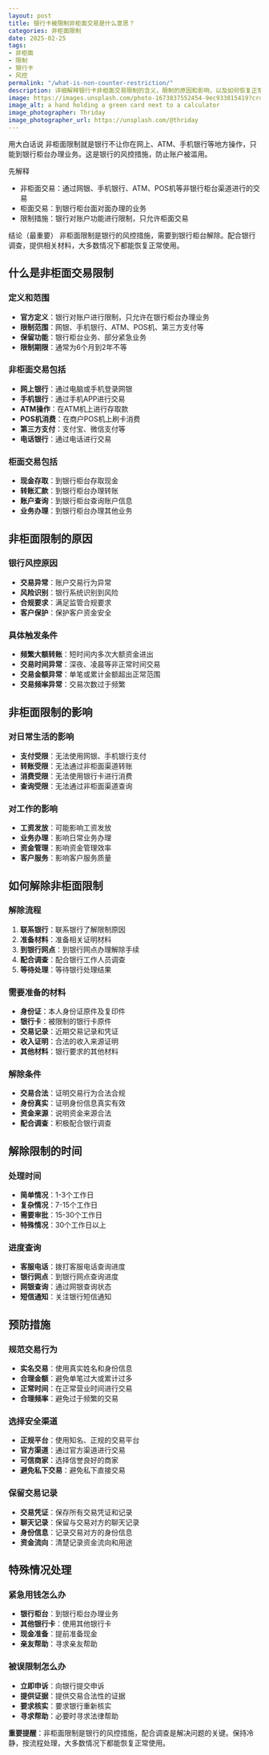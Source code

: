 ```yaml
---
layout: post
title: 银行卡被限制非柜面交易是什么意思？
categories: 非柜面限制
date: 2025-02-25
tags:
- 非柜面
- 限制
- 银行卡
- 风控
permalink: "/what-is-non-counter-restriction/"
description: 详细解释银行卡非柜面交易限制的含义，限制的原因和影响，以及如何恢复正常使用。
image: https://images.unsplash.com/photo-1673837552454-9ec933815419?crop=entropy&cs=tinysrgb&fit=max&fm=jpg&ixid=M3w4MDE0MTh8MHwxfHNlYXJjaHw2fHxiYW5rLWNhcmQtdHJhbnNhY3Rpb24tcmVzdHJpY3Rpb258ZW58MHwwfHx8MTc1NzMxOTQ5M3ww&ixlib=rb-4.1.0&q=80&w=1080
image_alt: a hand holding a green card next to a calculator
image_photographer: Thriday
image_photographer_url: https://unsplash.com/@thriday
---
```

用大白话说
非柜面限制就是银行不让你在网上、ATM、手机银行等地方操作，只能到银行柜台办理业务。这是银行的风控措施，防止账户被滥用。

先解释
- 非柜面交易：通过网银、手机银行、ATM、POS机等非银行柜台渠道进行的交易
- 柜面交易：到银行柜台面对面办理的业务
- 限制措施：银行对账户功能进行限制，只允许柜面交易

结论（最重要）
非柜面限制是银行的风控措施，需要到银行柜台解除。配合银行调查，提供相关材料，大多数情况下都能恢复正常使用。

## 什么是非柜面交易限制

### 定义和范围
- **官方定义**：银行对账户进行限制，只允许在银行柜台办理业务
- **限制范围**：网银、手机银行、ATM、POS机、第三方支付等
- **保留功能**：银行柜台业务、部分紧急业务
- **限制期限**：通常为6个月到2年不等

### 非柜面交易包括
- **网上银行**：通过电脑或手机登录网银
- **手机银行**：通过手机APP进行交易
- **ATM操作**：在ATM机上进行存取款
- **POS机消费**：在商户POS机上刷卡消费
- **第三方支付**：支付宝、微信支付等
- **电话银行**：通过电话进行交易

### 柜面交易包括
- **现金存取**：到银行柜台存取现金
- **转账汇款**：到银行柜台办理转账
- **账户查询**：到银行柜台查询账户信息
- **业务办理**：到银行柜台办理其他业务

## 非柜面限制的原因

### 银行风控原因
- **交易异常**：账户交易行为异常
- **风险识别**：银行系统识别到风险
- **合规要求**：满足监管合规要求
- **客户保护**：保护客户资金安全

### 具体触发条件
- **频繁大额转账**：短时间内多次大额资金进出
- **交易时间异常**：深夜、凌晨等非正常时间交易
- **交易金额异常**：单笔或累计金额超出正常范围
- **交易频率异常**：交易次数过于频繁

## 非柜面限制的影响

### 对日常生活的影响
- **支付受限**：无法使用网银、手机银行支付
- **转账受限**：无法通过非柜面渠道转账
- **消费受限**：无法使用银行卡进行消费
- **查询受限**：无法通过非柜面渠道查询

### 对工作的影响
- **工资发放**：可能影响工资发放
- **业务办理**：影响日常业务办理
- **资金管理**：影响资金管理效率
- **客户服务**：影响客户服务质量

## 如何解除非柜面限制

### 解除流程
1. **联系银行**：联系银行了解限制原因
2. **准备材料**：准备相关证明材料
3. **到银行网点**：到银行网点办理解除手续
4. **配合调查**：配合银行工作人员调查
5. **等待处理**：等待银行处理结果

### 需要准备的材料
- **身份证**：本人身份证原件及复印件
- **银行卡**：被限制的银行卡原件
- **交易记录**：近期交易记录和凭证
- **收入证明**：合法的收入来源证明
- **其他材料**：银行要求的其他材料

### 解除条件
- **交易合法**：证明交易行为合法合规
- **身份真实**：证明身份信息真实有效
- **资金来源**：说明资金来源合法
- **配合调查**：积极配合银行调查

## 解除限制的时间

### 处理时间
- **简单情况**：1-3个工作日
- **复杂情况**：7-15个工作日
- **需要审批**：15-30个工作日
- **特殊情况**：30个工作日以上

### 进度查询
- **客服电话**：拨打客服电话查询进度
- **银行网点**：到银行网点查询进度
- **网银查询**：通过网银查询状态
- **短信通知**：关注银行短信通知

## 预防措施

### 规范交易行为
- **实名交易**：使用真实姓名和身份信息
- **合理金额**：避免单笔过大或累计过多
- **正常时间**：在正常营业时间进行交易
- **合理频率**：避免过于频繁的交易

### 选择安全渠道
- **正规平台**：使用知名、正规的交易平台
- **官方渠道**：通过官方渠道进行交易
- **可信商家**：选择信誉良好的商家
- **避免私下交易**：避免私下直接交易

### 保留交易记录
- **交易凭证**：保存所有交易凭证和记录
- **聊天记录**：保留与交易对方的聊天记录
- **身份信息**：记录交易对方的身份信息
- **资金流向**：清楚记录资金流向和用途

## 特殊情况处理

### 紧急用钱怎么办
- **银行柜台**：到银行柜台办理业务
- **其他银行卡**：使用其他银行卡
- **现金准备**：提前准备现金
- **亲友帮助**：寻求亲友帮助

### 被误限制怎么办
- **立即申诉**：向银行提交申诉
- **提供证据**：提供交易合法性的证据
- **要求核实**：要求银行重新核实
- **寻求帮助**：必要时寻求法律帮助

**重要提醒**：非柜面限制是银行的风控措施，配合调查是解决问题的关键。保持冷静，按流程处理，大多数情况下都能恢复正常使用。
